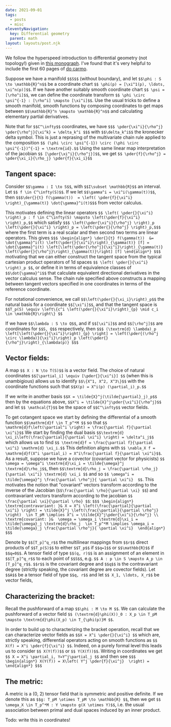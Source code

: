 ```yaml
---
date: 2021-09-01
tags:
  - posts
  - misc
eleventyNavigation:
  key: Differential geometry
  parent: math
layout: layouts/post.njk
---
```


We follow the hyperspeed introduction to differential geometry (not topology!) given in [this monograph](https://bookstore.ams.org/mmono-191).
I've found that it's very helpful to include the first 60 pages of [do carmo](https://medusa.teodesian.net/docs/mathematics/Riemannian%20Geometry%20-%20M.%20doCarmo%20(1993)%20WW.pdf).

Suppose we have a manifold `$$S$$` (without boundary), and let `$$\phi : S \to \mathbb{R}^n$$` be 
a coordinate chart `$$ \phi(p) = [\xi^1(p), \ldots, \xi^n(p)]$$`. 
If we have another suitably smooth coordinate chart `$$ \psi = [\rho^i]$$`,
we can define the coordinate transform `$$ \phi \circ \psi^{-1} : [\rho^i] \mapsto [\xi^i]$$`.
Use the usual tricks to define a smooth manifold, smooth functions by composing coordinates to get
maps between `$$\mathbb{R}^n \mapsto \mathbb{R}^n$$` and calculating elementary partial derivatives.

Note that for `$$C^\infty$$` coordinates, we have 
`$$$ \pder{\xi^i}{\rho^j} \pder{\rho^j}{\xi^k} = \delta_k^i $$$` 
with `$$\delta_k^i$$` the kronecker delta symbol.
This is just a reprasing of the multivariate chain rule applied to the 
composition `$$ (\phi \circ \psi^{-1}) \circ (\phi \circ \psi^{-1})^{-1} = \textrm{id}.$$`
Using the same linear map interpretation of the jacobian `$$ [\pder{\xi^i}{\rho^j}]$$`,
we get `$$ \pder{f}{\rho^j} = \pder{\xi_i}{\rho_j} \pder{f}{\xi_i}$$`


## Tangent space:
Consider `$$\gamma : I \to S$$`, with `$$I\subset \mathbb{R}$$` an interval. Let `$$ f \in C^\infty(S)$$`.
If we let `$$\gamma^i = \xi^i(\gamma(t))$$`, then `$$$\der{}{t} f(\gamma(t))  = \left( \pder{f}{\xi^i} \right)_{\gamma(t)} \dot{\gamma}^i(t)$$$`
from vector calculus.

This motivates defining the linear operators 
`$$ \left( \pder{}{\xi^i} \right)_p : f \in C^\infty(S) \mapsto \left(\pder{f}{\xi^i} \right)_p,$$`
which satisfy
`$$$ \left(\pder{\xi^i}{\rho^j} \right)_p  \left(\pder{}{\xi^i} \right)_p = \left(\pder{}{\rho^j} \right)_p,$$$`
where the first term is a real scalar and then second two terms are linear operators. This gives
`$$$
\begin{align*}
\der{}{t} f(\gamma(t))  &= \dot{\gamma}^i(t) \left(\pder{}{\xi^i}\right)_{\gamma(t)} [f] = \dot{\gamma}^i(t) \left[\left(\pder{\rho^j}{\xi^i}\right)_{\gamma(t)} \left(\pder{}{\rho^j}\right)_{\gamma(t)}\right] [f]
\end{align*}
$$$`
motivating that we can either construct the tangent space from the typical cartesian product operators of 1d spaces
`$$ \left( \pder{}{\xi^i} \right)_p $$`,
or define it in terms of equivalence classes of `$$\dot{\gamma}^i$$` that calculate equivalent directional derivatives
in the vector calculus sense. The chain rule specified above constructs a mapping between tangent vectors
specified in one coordinates in terms of the reference coordinate.

For notational convenience, we call `$$\left(\pder{}{\xi_i}\right)_p$$` the natural basis for 
a coordinate `$$[\xi^i]$$`, and that the tangent space is `$$T_p(S) \equiv \left\{c^i \left(\pder{}{\xi^i}\right)_{p} \mid c_i \in \mathbb{R}\right\} $$`

If we have `$$\lambda : S \to Q$$`, and if `$$[\xi^i]$$` and `$$[\rho^j]$$` are coordinates for `$$S, Q$$` respectively, then
`$$$
(\textrm{d} \lambda)_p \left[\left(\pder{}{\xi^i}\right)_{p} \right] = \left(\pder{(\rho^j \circ \lambda)}{\xi^i}\right)_p \left(\pder{}{\rho^j}\right)_{\lambda(p)}
$$$`

## Vector fields:
A map `$$ X : N \to T(S)$$` is a vector field. The choice of natural coordinates `$$[\partial_i] \equiv [\pder{}{\xi^i}] $$` (when this is unambigious)
allows us to identify `$$\{X^1, X^2, X^3\}$$` with the coordinate functions such that `$$X(p) = X^i(p) (\partial_i)_p.$$`

If we write in another basis `$$X = \tilde{X}^j(\tilde{\partial}_j)_p$$` then by the equations above,
`$$X^i = \tilde{X}^j\pder{\xi^i}{\rho^j}$$` and let `$$ \mathcal{T}$$` be the space of `$$C^\infty$$` vector fields. 

To get cotangent space we start by defining the differential of a smooth function
`$$\mathrm{d}f \in T_p^*M $$` so that `$$ \mathrm{d}f\left(\partial^i \right) = \frac{\partial f}{\partial \xi^i}$$` We start by finding the dual basis
`$$\textrm{d} \xi_i\left(\frac{\partial}{\partial \xi^i} \right) = \delta^i_j$$` 
which allows us to find `$$ \textrm{d}f = \frac{\partial f}{\partial \xi^i} \mathrm{d} \xi_i.$$` This definition aligns with
`$$ \nabla_X f = \mathrm{d}f(X^i \partial_i) = X^i\frac{\partial f}{\partial \xi^i}$$`.
As a result, suppose we have a covector (covariant vector for physicists) `$$ \omega = \omega^i \textrm{d}\xi_i = \tilde{\omega}^j \textrm{d}\rho_j$$`,
then `$$\textrm{d}\rho_j = \frac{\partial \rho_j}{\partial \xi^i} \textrm{d} \xi_i $$` and so `$$ \omega^i = \tilde{\omega}^j \frac{\partial \rho^j}{ \partial \xi^i}  $$`.
This motivates the notion that "covariant" vectors transform according to the inverse of the Jacobian (`$$\frac{\partial \rho}{\partial \xi} $$`)
and contravariant vectors transform according to the jacobian `$$  \frac{\partial \xi}{\partial \rho} $$`:
`$$$
\begin{align*}
  \textrm{contravariant: }& X = X^i \left(\frac{\partial}{\partial \xi^i} \right) = \tilde{X}^j \left(\frac{\partial}{\partial \rho^j} \right)  \in T_pM \implies X^i = \tilde{X}^j\pder{\xi^i}{\rho^j} \\
  \textrm{covariant: }&  \omega = \omega_i \textrm{d}\xi_i = \tilde{\omega}_j \textrm{d}\rho_j  \in T_p^*M \implies \omega_i = \tilde{\omega}_j \frac{\partial \rho^j}{ \partial \xi^i} 
\end{align*}
$$$`

Denote by `$$[T_p]^q_r$$` the multilinear mappings from `$$r$$` direct products of `$$T_p(S)$$` 
to either `$$T_p$$` if `$$q=1$$` or `$$\mathbb{R}$$` if `$$q=0$$`. A tensor field of type `$$(q, r)$$`
is an assignment of an element in `$$[T_p]^q_r$$` to each point of `$$S$$`, e.g. `$$ A : p \in S \mapsto A_p \in [T_p]^q_r$$`.
`$$r$$` is the covariant degree and `$$q$$` is the contravariant degree (strictly speaking, the covariant degree are covector fields).
Let `$$A$$` be a tensor field of type `$$q, r$$` and let `$$ X_1, \ldots, X_r$$` be vector fields,




## Characterizing the bracket:
Recall the pushforward of a map `$$\phi : M \to M $$`. We can calculate the pushforward of a vector field 
`$$ (\textrm{d}\phi(X))_0 : X_p \in T_pM \mapsto \textrm{d}\phi(X_p) \in T_{\phi(p)}M $$`.

In order to build up to characterizing the bracket operation, recall that we can 
characterize vector fields as `$$X = X^i \pder{}{\xi^i} $$` which 
are, strictly speaking, differential operators acting on smooth functions as `$$ X(f) = X^i \pder{f}{\xi^i} $$`.
Indeed, on a purely formal level this leads us to consider `$$ X(Y(f))$$` or `$$ Y(X(f))$$`. 
Writing in coordinates we get `$$ X = X^i \partial_i, Y=Y^j\partial_j $$` and then see
`$$$ 
\begin{align*}
  X(Y(f)) = X\left( Y^j \pder{f}{\xi^j}  \right) = 
\end{align*}
$$$`


## The metric:
A metric is a (0, 2) tensor field that is symmetric and positive definite. 
If we denote this as `$$g: T_pM \otimes T_pM \to \mathbb{R} $$`, then we get
`$$ \omega_X \in T_p^*M : Y \mapsto g(X \otimes Y)$$`, i.e. the 
usual association between primal and dual spaces induced by an inner product. 

Todo: write this in coordinates!